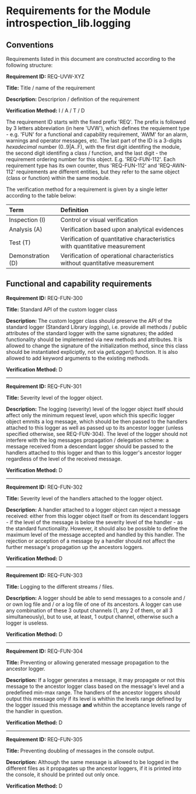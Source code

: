 # Requirements for the Module introspection_lib.logging

## Conventions

Requirements listed in this document are constructed according to the following structure:

**Requirement ID:** REQ-UVW-XYZ

**Title:** Title / name of the requirement

**Description:** Descriprion / definition of the requirement

**Verification Method:** I / A / T / D

The requirement ID starts with the fixed prefix 'REQ'. The prefix is followed by 3 letters abbreviation (in here 'UVW'), which defines the requiement type - e.g. 'FUN' for a functional and capability requirement, 'AWM' for an alarm, warnings and operator messages, etc. The last part of the ID is a 3-digits *hexadecimal* number (0..9|A..F), with the first digit identifing the module, the second digit identifing a class / function, and the last digit - the requirement ordering number for this object. E.g. 'REQ-FUN-112'. Each requirement type has its own counter, thus 'REQ-FUN-112' and 'REQ-AWN-112' requirements are different entities, but they refer to the same object (class or function) within the same module.

The verification method for a requirement is given by a single letter according to the table below:

| **Term**          | **Definition**                                                               |
| :---------------- | :--------------------------------------------------------------------------- |
| Inspection (I)    | Control or visual verification                                               |
| Analysis (A)      | Verification based upon analytical evidences                                 |
| Test (T)          | Verification of quantitative characteristics with quantitative measurement   |
| Demonstration (D) | Verification of operational characteristics without quantitative measurement |

## Functional and capability requirements

**Requirement ID:** REQ-FUN-300

**Title:** Standard API of the custom logger class

**Description:** The custom logger class should preserve the API of the standard logger (Standard Library *logging*), i.e. provide all methods / public attributes of the standard logger with the same signatures; the added functionality should be implemented via new methods and attributes. It is allowed to change the signature of the initialization method, since this class should be instantiated expliciptly, not via *getLogger*() function. It is also allowed to add keyword arguments to the existing methods.

**Verification Method:** D

---

**Requirement ID:** REQ-FUN-301

**Title:** Severity level of the logger object.

**Description:** The logging (severity) level of the logger object itself should affect only the minimum request level, upon which this specific logger object emmits a log message, which should be then passed to the handlers attached to this logger as well as passed up to its ancestor logger (unless specified otherwise, see REQ-FUN-304). The level of the logger should not interfere with the log messages propagation / delegation scheme: a message received from a descendant logger should be passed to the handlers attached to this logger and than to this logger's ancestor logger regardless of the level of the received message.

**Verification Method:** D

---

**Requirement ID:** REQ-FUN-302

**Title:** Severity level of the handlers attached to the logger object.

**Description:** A handler attached to a logger object can reject a message received: either from this logger object itself or from its descendant loggers - if the level of the message is below the severity level of the handler - as the standard functionality. However, it should also be possible to define the maximum level of the message accepted and handled by this handler. The rejection or acception of a message by a handler should not affect the further message's propagation up the ancestors loggers.

**Verification Method:** D

---

**Requirement ID:** REQ-FUN-303

**Title:** Logging to the different streams / files.

**Description:** A logger should be able to send messages to a console and / or own log file and / or a log file of one of its ancestors. A logger can use any combination of these 3 output channels (1, any 2 of them, or all 3 simultaneously), but to use, at least, 1 output channel, otherwise such a logger is useless.

**Verification Method:** D

---

**Requirement ID:** REQ-FUN-304

**Title:** Preventing or allowing generated message propagation to the ancestor logger.

**Description:** If a logger generates a message, it may propagate or not this message to the ancestor logger class based on the message's level and a predefined min-max range. The handlers of the ancestor loggers should output this message only if its level is whithin the levels range defined by the logger issued this message **and** whithin the acceptance levels range of the handler in question.

**Verification Method:** D

---

**Requirement ID:** REQ-FUN-305

**Title:** Preventing doubling of messages in the console output.

**Description:** Although the same message is allowed to be logged in the different files as it propagates up the ancestor loggers, if it is printed into the console, it should be printed out only once.

**Verification Method:** D
